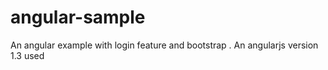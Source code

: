 # angular-sample
An angular example with login feature and bootstrap .
An angularjs version 1.3 used

